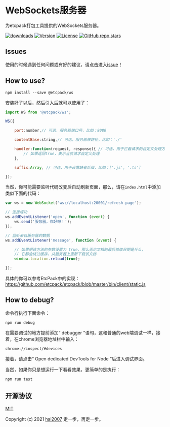 # WebSockets服务器
为etcpack打包工具提供的WebSockets服务器。

<p>
  <a href="https://hai2007.gitee.io/npm-downloads?interval=7&packages=@etcpack/ws"><img src="https://img.shields.io/npm/dm/@etcpack/ws.svg" alt="downloads"></a>
  <a href="https://www.npmjs.com/package/@etcpack/ws"><img src="https://img.shields.io/npm/v/@etcpack/ws.svg" alt="Version"></a>
  <a href="https://github.com/etcpack/ws/blob/master/LICENSE"><img src="https://img.shields.io/npm/l/@etcpack/ws.svg" alt="License"></a>
  <a href="https://github.com/etcpack/ws" target='_blank'><img alt="GitHub repo stars" src="https://img.shields.io/github/stars/etcpack/ws?style=social"></a>
</p>

## Issues
使用的时候遇到任何问题或有好的建议，请点击进入[issue](https://github.com/etcpack/ws/issues)！

## How to use?

```
npm install --save @etcpack/ws
```

安装好了以后，然后引入后就可以使用了：

```js
import WS from '@etcpack/ws';

WS({

    port:number,// 可选，服务器端口号，比如：8080

    contentBase:string,// 可选，服务器根路径，比如：'./'

    handler:function(request, response){ // 可选，用于拦截请求的自定义处理方法
        // 如果返回true，表示当前请求自定义处理
    },

    suffix:Array, // 可选，用于设置缺省后缀，比如：['.js', '.ts']

});
```

当然，你可能需要监听代码改变后自动刷新页面，那么，请在```index.html```中添加类似下面的代码：

```js
var ws = new WebSocket('ws://localhost:20001/refresh-page');

// 连接成功
ws.addEventListener('open', function (event) {
    ws.send('服务器，你好呀！');
});

// 监听来自服务器的数据
ws.addEventListener('message', function (event) {

    // 如果把该方法的参数设置为 true，那么无论文档的最后修改日期是什么，
    // 它都会绕过缓存，从服务器上重新下载该文档
    window.location.reload(true);

});
```

具体的你可以参考EtcPack中的实现：  https://github.com/etcpack/etcpack/blob/master/bin/client/static.js

## How to debug?

命令行执行下面命令：

```
npm run debug
```

在需要调试的地方提前添加“ debugger ”语句，这和普通的web端调试一样，接着，在chrome浏览器地址栏中输入：

```
chrome://inspect/#devices
```

接着，请点击“ Open dedicated DevTools for Node ”后进入调试界面。

当然，如果你只是想运行一下看看效果，更简单的是执行：

```
npm run test
```

开源协议
---------------------------------------
[MIT](https://github.com/etcpack/ws/blob/master/LICENSE)

Copyright (c) 2021 [hai2007](https://hai2007.gitee.io/sweethome/) 走一步，再走一步。
